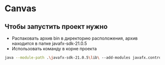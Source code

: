 # Canvas
## Чтобы запустить проект нужно
* Распаковать архив bin в директорию расположения, архив находится в папке javafx-sdk-21.0.5
* Использовать команду в корне проекта

```bash
java --module-path .\javafx-sdk-21.0.5\lib\ --add-modules javafx.controls,javafx.fxml -jar .\out\artifacts\canvas_jar\canvas.jar
```
